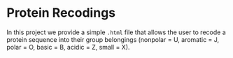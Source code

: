 # Protein Recodings

In this project we provide a simple `.html` file that allows the user to recode a protein sequence into their group belongings (nonpolar = U, aromatic = J, polar = O, basic = B, acidic = Z, small = X).

